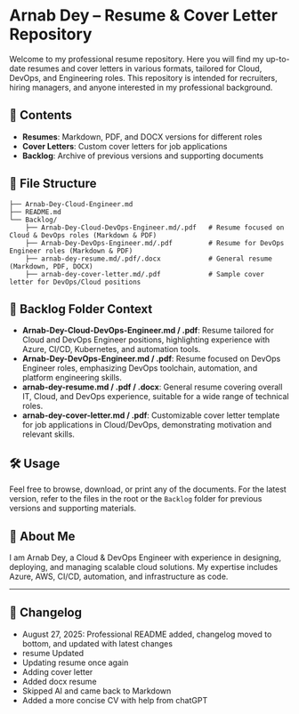 
# Arnab Dey – Resume & Cover Letter Repository

Welcome to my professional resume repository. Here you will find my up-to-date resumes and cover letters in various formats, tailored for Cloud, DevOps, and Engineering roles. This repository is intended for recruiters, hiring managers, and anyone interested in my professional background.

## 📄 Contents

- **Resumes**: Markdown, PDF, and DOCX versions for different roles
- **Cover Letters**: Custom cover letters for job applications
- **Backlog**: Archive of previous versions and supporting documents

## 📁 File Structure

```text
├── Arnab-Dey-Cloud-Engineer.md
├── README.md
└── Backlog/
	├── Arnab-Dey-Cloud-DevOps-Engineer.md/.pdf   # Resume focused on Cloud & DevOps roles (Markdown & PDF)
	├── Arnab-Dey-DevOps-Engineer.md/.pdf         # Resume for DevOps Engineer roles (Markdown & PDF)
	├── arnab-dey-resume.md/.pdf/.docx            # General resume (Markdown, PDF, DOCX)
	├── arnab-dey-cover-letter.md/.pdf            # Sample cover letter for DevOps/Cloud positions
```

## 📂 Backlog Folder Context

- **Arnab-Dey-Cloud-DevOps-Engineer.md / .pdf**: Resume tailored for Cloud and DevOps Engineer positions, highlighting experience with Azure, CI/CD, Kubernetes, and automation tools.
- **Arnab-Dey-DevOps-Engineer.md / .pdf**: Resume focused on DevOps Engineer roles, emphasizing DevOps toolchain, automation, and platform engineering skills.
- **arnab-dey-resume.md / .pdf / .docx**: General resume covering overall IT, Cloud, and DevOps experience, suitable for a wide range of technical roles.
- **arnab-dey-cover-letter.md / .pdf**: Customizable cover letter template for job applications in Cloud/DevOps, demonstrating motivation and relevant skills.

## 🛠️ Usage

Feel free to browse, download, or print any of the documents. For the latest version, refer to the files in the root or the `Backlog` folder for previous versions and supporting materials.

## 👤 About Me

I am Arnab Dey, a Cloud & DevOps Engineer with experience in designing, deploying, and managing scalable cloud solutions. My expertise includes Azure, AWS, CI/CD, automation, and infrastructure as code.

---

## 📜 Changelog

- August 27, 2025: Professional README added, changelog moved to bottom, and updated with latest changes
- resume Updated
- Updating resume once again
- Adding cover letter
- Added docx resume
- Skipped AI and came back to Markdown
- Added a more concise CV with help from chatGPT
